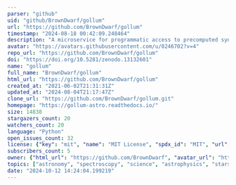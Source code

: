 ```yaml
---
parser: "github"
uid: "github/BrownDwarf/gollum"
url: "https://github.com/BrownDwarf/gollum"
timestamp: "2024-08-18 00:42:09.248464"
description: "A microservice for programmatic access to precomputed synthetic spectral model grids in astronomy"
avatar: "https://avatars.githubusercontent.com/u/8246702?v=4"
repo_url: "https://github.com/BrownDwarf/gollum"
doi: "https://doi.org/10.5281/zenodo.13132601"
name: "gollum"
full_name: "BrownDwarf/gollum"
html_url: "https://github.com/BrownDwarf/gollum"
created_at: "2021-06-02T21:31:31Z"
updated_at: "2024-08-04T21:17:47Z"
clone_url: "https://github.com/BrownDwarf/gollum.git"
homepage: "https://gollum-astro.readthedocs.io/"
size: 14838
stargazers_count: 20
watchers_count: 20
language: "Python"
open_issues_count: 32
license: {"key": "mit", "name": "MIT License", "spdx_id": "MIT", "url": "https://api.github.com/licenses/mit", "node_id": "MDc6TGljZW5zZTEz"}
subscribers_count: 5
owner: {"html_url": "https://github.com/BrownDwarf", "avatar_url": "https://avatars.githubusercontent.com/u/8246702?v=4", "login": "BrownDwarf", "type": "Organization"}
topics: ["astronomy", "spectroscopy", "science", "astrophysics", "stars", "physics", "python"]
date: "2024-10-12 14:24:04.199219"
---
```

